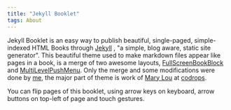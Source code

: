 ```yaml
---
title: "Jekyll Booklet"
tags: About
---
```


Jekyll Booklet is an easy way to publish beautiful, single-paged, simple-indexed HTML Books through <a href="http://jekyllrb.com" target="_blank">Jekyll</a> , "a simple, blog aware, static site generator". This beautiful theme used to make markdown files appear like pages in a book, is a merge of two awesome layouts, <a href="http://tympanus.net/codrops/2012/12/11/fullscreen-pageflip-layout/" target="_blank">FullScreenBookBlock</a> and <a href="http://tympanus.net/codrops/2013/08/13/multi-level-push-menu/" target="_blank">MultiLevelPushMenu</a>. Only the merge and some modifications were done by <a href="http://chintanghate.herokuapp.com/about" target="_blank">me</a>, the major part of theme is work of <a href="http://tympanus.net/codrops/author/crnacura/" target="_blank">Mary Lou</a> at <a href="http://tympanus.net/codrops/" target="_blank">codrops</a>.

You can flip pages of this booklet, using arrow keys on keyboard, arrow buttons on top-left of page and touch gestures.
